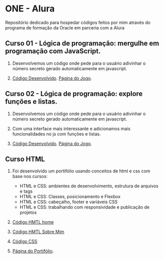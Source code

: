 # ONE - Alura
Repositório dedicado para hospedar códigos feitos por mim através do programa de formação da Oracle em parceria com a Alura

## Curso 01 - Lógica de programação: mergulhe em programação com JavaScript.

1. Desenvolvemos um código onde pede para o usuário adivinhar o número secreto gerado automaticamente em javascript.

2. [Código Desenvolvido](Curso-01/app.js). [Página do Jogo](https://eduardareis3332.github.io/ONE-Alura/Curso-01/index.html).

## Curso 02 - Lógica de programação: explore funções e listas.

1. Desenvolvemos um código onde pede para o usuário adivinhar o número secreto gerado automaticamente em javascript.

2. Com uma interface mais interessante e adicionamos mais funcionalidades no js com funções e listas.

3. [Código Desenvolvido](Curso-02/app.js). [Página do Jogo](https://eduardareis3332.github.io/ONE-Alura/Curso-02/index.html).

## Curso HTML

1. Foi desenvolvido um portifólio usando conceitos de html e css com base nos cursos:
    * HTML e CSS: ambientes de desenvolvimento, estrutura de arquivos e tags
    * HTML e CSS: Classes, posicionamento e Flexbox
    * HTML e CSS: cabeçalho, footer e variáveis CSS
    * HTML e CSS: trabalhando com responsividade e publicação de projetos

2. [Código HMTL home](Curso-HTML/portifolio/index.html)

3. [Código HMTL Sobre Mim](Curso-HTML/portifolio/about.html)

4. [Código CSS](Curso-HTML/portifolio/styles/styles.css)

5. [Página do Portifólio](https://eduardareis3332.github.io/ONE-Alura/Curso-HTML/portifolio/index.html).